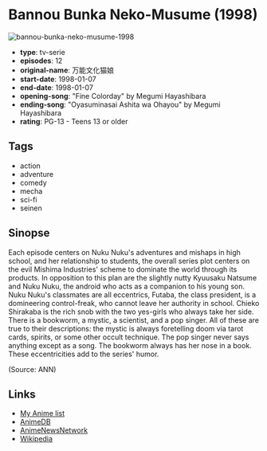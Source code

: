 # Bannou Bunka Neko-Musume (1998)

![bannou-bunka-neko-musume-1998](https://cdn.myanimelist.net/images/anime/10/2875.jpg)

-   **type**: tv-serie
-   **episodes**: 12
-   **original-name**: 万能文化猫娘
-   **start-date**: 1998-01-07
-   **end-date**: 1998-01-07
-   **opening-song**: "Fine Colorday" by Megumi Hayashibara
-   **ending-song**: "Oyasuminasai Ashita wa Ohayou" by Megumi Hayashibara
-   **rating**: PG-13 - Teens 13 or older

## Tags

-   action
-   adventure
-   comedy
-   mecha
-   sci-fi
-   seinen

## Sinopse

Each episode centers on Nuku Nuku's adventures and mishaps in high school, and her relationship to students, the overall series plot centers on the evil Mishima Industries' scheme to dominate the world through its products. In opposition to this plan are the slightly nutty Kyuusaku Natsume and Nuku Nuku, the android who acts as a companion to his young son. Nuku Nuku's classmates are all eccentrics, Futaba, the class president, is a domineering control-freak, who cannot leave her authority in school. Chieko Shirakaba is the rich snob with the two yes-girls who always take her side. There is a bookworm, a mystic, a scientist, and a pop singer. All of these are true to their descriptions: the mystic is always foretelling doom via tarot cards, spirits, or some other occult technique. The pop singer never says anything except as a song. The bookworm always has her nose in a book. These eccentricities add to the series' humor.

(Source: ANN)

## Links

-   [My Anime list](https://myanimelist.net/anime/375/Bannou_Bunka_Neko-Musume_1998)
-   [AnimeDB](http://anidb.info/perl-bin/animedb.pl?show=anime&aid=526)
-   [AnimeNewsNetwork](http://www.animenewsnetwork.com/encyclopedia/anime.php?id=557)
-   [Wikipedia](http://en.wikipedia.org/wiki/Nuku_Nuku)
